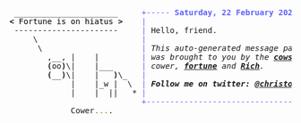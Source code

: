 <pre style="font-family:Menlo,'DejaVu Sans Mono',consolas,'Courier New',monospace"> ______________________     <span style="color: #5f5fff; text-decoration-color: #5f5fff">+----- </span><span style="color: #5f5fff; text-decoration-color: #5f5fff; font-weight: bold">Saturday, 22 February 2025</span><span style="color: #5f5fff; text-decoration-color: #5f5fff"> -----+</span> <a href="https://www.informatik.uni-leipzig.de/~akiki/">Christopher Akiki</a>                
<span style="font-weight: bold">&lt;</span><span style="color: #000000; text-decoration-color: #000000"> Fortune is on hiatus </span><span style="font-weight: bold">&gt;</span>    <span style="color: #5f5fff; text-decoration-color: #5f5fff">|</span>                                      <span style="color: #5f5fff; text-decoration-color: #5f5fff">|</span> ┣━━ Interests                    
 ----------------------     <span style="color: #5f5fff; text-decoration-color: #5f5fff">|</span> Hello, friend.                       <span style="color: #5f5fff; text-decoration-color: #5f5fff">|</span> ┃   ┣━━ My cat                   
     \                      <span style="color: #5f5fff; text-decoration-color: #5f5fff">|</span>                                      <span style="color: #5f5fff; text-decoration-color: #5f5fff">|</span> ┃   ┣━━ Representation Learning  
      \                     <span style="color: #5f5fff; text-decoration-color: #5f5fff">|</span> <span style="font-style: italic">This auto-generated message panel </span>   <span style="color: #5f5fff; text-decoration-color: #5f5fff">|</span> ┃   ┣━━ Language Generation      
        ,__, |    |         <span style="color: #5f5fff; text-decoration-color: #5f5fff">|</span> <span style="font-style: italic">was brought to you by the </span><span style="font-weight: bold; font-style: italic"><a href="https://en.wikipedia.org/wiki/Cowsay">cowsay</a></span><span style="font-style: italic"> </span>    <span style="color: #5f5fff; text-decoration-color: #5f5fff">|</span> ┃   ┣━━ Text Mining              
        <span style="font-weight: bold">(</span>oo<span style="font-weight: bold">)</span>\|    |___      <span style="color: #5f5fff; text-decoration-color: #5f5fff">|</span> <span style="font-style: italic">cower, </span><span style="font-weight: bold; font-style: italic"><a href="https://en.wikipedia.org/wiki/Fortune_(Unix)">fortune</a></span><span style="font-style: italic"> and </span><span style="font-weight: bold; font-style: italic"><a href="https://github.com/willmcgugan/rich">Rich</a></span><span style="font-style: italic">. </span>            <span style="color: #5f5fff; text-decoration-color: #5f5fff">|</span> ┃   ┣━━ Dataset Creation         
        <span style="font-weight: bold">(</span>__<span style="font-weight: bold">)</span>\|    |   <span style="font-weight: bold">)</span>\_   <span style="color: #5f5fff; text-decoration-color: #5f5fff">|</span>                                      <span style="color: #5f5fff; text-decoration-color: #5f5fff">|</span> ┃   ┗━━ TODO                     
             |    |_w |  \  <span style="color: #5f5fff; text-decoration-color: #5f5fff">|</span> <span style="font-weight: bold; font-style: italic">Follow me on twitter: </span><span style="font-weight: bold; font-style: italic"><a href="https://twitter.com/christopher">@christopher</a></span>   <span style="color: #5f5fff; text-decoration-color: #5f5fff">|</span> ┣━━ Past Lives                   
             |    |  ||   * <span style="color: #5f5fff; text-decoration-color: #5f5fff">|</span>                                      <span style="color: #5f5fff; text-decoration-color: #5f5fff">|</span> ┃   ┣━━ Sociocultural antropology
                            <span style="color: #5f5fff; text-decoration-color: #5f5fff">+--------------------------------------+</span> ┃   ┗━━ Network Engineering      
             Cower<span style="color: #808000; text-decoration-color: #808000">...</span>.                                               ┣━━ Current Location             
                                                                     ┃   ┗━━ Leipzig, Germany         
                                                                     ┗━━ Previous Locations           
                                                                         ┣━━ Durham, England          
                                                                         ┗━━ Zouk Mikael, Lebanon     
</pre>
